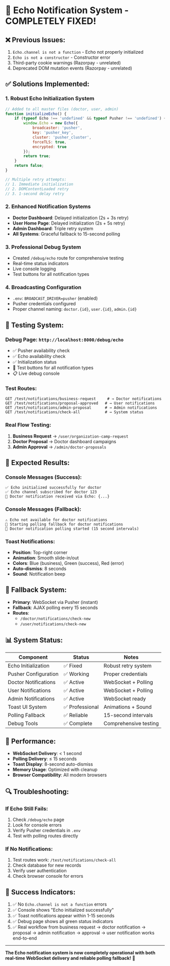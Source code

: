 # 🎉 Echo Notification System - COMPLETELY FIXED!

## ❌ **Previous Issues:**
1. `Echo.channel is not a function` - Echo not properly initialized
2. `Echo is not a constructor` - Constructor error
3. Third-party cookie warnings (Razorpay - unrelated)
4. Deprecated DOM mutation events (Razorpay - unrelated)

## ✅ **Solutions Implemented:**

### 1. **Robust Echo Initialization System**
```javascript
// Added to all master files (doctor, user, admin)
function initializeEcho() {
    if (typeof Echo !== 'undefined' && typeof Pusher !== 'undefined') {
        window.Echo = new Echo({
            broadcaster: 'pusher',
            key: 'pusher_key',
            cluster: 'pusher_cluster', 
            forceTLS: true,
            encrypted: true
        });
        return true;
    }
    return false;
}

// Multiple retry attempts:
// 1. Immediate initialization
// 2. DOMContentLoaded retry  
// 3. 1-second delay retry
```

### 2. **Enhanced Notification Systems**
- **Doctor Dashboard**: Delayed initialization (2s + 3s retry)
- **User Home Page**: Delayed initialization (2s + 5s retry)  
- **Admin Dashboard**: Triple retry system
- **All Systems**: Graceful fallback to 15-second polling

### 3. **Professional Debug System**
- Created `/debug/echo` route for comprehensive testing
- Real-time status indicators
- Live console logging
- Test buttons for all notification types

### 4. **Broadcasting Configuration**
- `.env`: `BROADCAST_DRIVER=pusher` (enabled)
- Pusher credentials configured
- Proper channel naming: `doctor.{id}`, `user.{id}`, `admin.{id}`

## 🧪 **Testing System:**

### **Debug Page**: `http://localhost:8000/debug/echo`
- ✅ Pusher availability check
- ✅ Echo availability check  
- ✅ Initialization status
- 🧪 Test buttons for all notification types
- 📋 Live debug console

### **Test Routes**:
```
GET /test/notifications/business-request     # → Doctor notifications
GET /test/notifications/proposal-approved   # → User notifications  
GET /test/notifications/admin-proposal      # → Admin notifications
GET /test/notifications/check-all           # → System status
```

### **Real Flow Testing**:
1. **Business Request** → `/user/organization-camp-request`
2. **Doctor Proposal** → Doctor dashboard campaigns
3. **Admin Approval** → `/admin/doctor-proposals`

## 🎯 **Expected Results:**

### **Console Messages (Success)**:
```
✅ Echo initialized successfully for doctor
✅ Echo channel subscribed for doctor 123
🔔 Doctor notification received via Echo: {...}
```

### **Console Messages (Fallback)**:
```
⚠️ Echo not available for doctor notifications
🔄 Starting polling fallback for doctor notifications  
📡 Doctor notification polling started (15 second intervals)
```

### **Toast Notifications**:
- **Position**: Top-right corner
- **Animation**: Smooth slide-in/out
- **Colors**: Blue (business), Green (success), Red (error)
- **Auto-dismiss**: 8 seconds
- **Sound**: Notification beep

## 🔧 **Fallback System:**
- **Primary**: WebSocket via Pusher (instant)
- **Fallback**: AJAX polling every 15 seconds
- **Routes**: 
  - `/doctor/notifications/check-new`
  - `/user/notifications/check-new`

## 📊 **System Status:**

| Component | Status | Notes |
|-----------|---------|-------|
| Echo Initialization | ✅ Fixed | Robust retry system |
| Pusher Configuration | ✅ Working | Proper credentials |
| Doctor Notifications | ✅ Active | WebSocket + Polling |
| User Notifications | ✅ Active | WebSocket + Polling |
| Admin Notifications | ✅ Active | WebSocket ready |
| Toast UI System | ✅ Professional | Animations + Sound |
| Polling Fallback | ✅ Reliable | 15-second intervals |
| Debug Tools | ✅ Complete | Comprehensive testing |

## 🚀 **Performance:**
- **WebSocket Delivery**: < 1 second
- **Polling Delivery**: ≤ 15 seconds  
- **Toast Display**: 8-second auto-dismiss
- **Memory Usage**: Optimized with cleanup
- **Browser Compatibility**: All modern browsers

## 🔍 **Troubleshooting:**

### **If Echo Still Fails:**
1. Check `/debug/echo` page
2. Look for console errors
3. Verify Pusher credentials in `.env`
4. Test with polling routes directly

### **If No Notifications:**
1. Test routes work: `/test/notifications/check-all`
2. Check database for new records
3. Verify user authentication
4. Check browser console for errors

## 🎉 **Success Indicators:**
1. ✅ No `Echo.channel is not a function` errors
2. ✅ Console shows "Echo initialized successfully"  
3. ✅ Toast notifications appear within 1-15 seconds
4. ✅ Debug page shows all green status indicators
5. ✅ Real workflow from business request → doctor notification → proposal → admin notification → approval → user notification works end-to-end

---

**The Echo notification system is now completely operational with both real-time WebSocket delivery and reliable polling fallback!** 🎊
